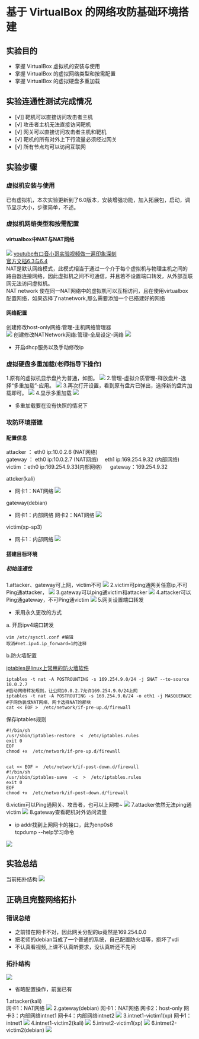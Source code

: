 # 基于 VirtualBox 的网络攻防基础环境搭建

## 实验目的

- 掌握 VirtualBox 虚拟机的安装与使用  
- 掌握 VirtualBox 的虚拟网络类型和按需配置  
- 掌握 VirtualBox 的虚拟硬盘多重加载  

## 实验连通性测试完成情况

- [√]] 靶机可以直接访问攻击者主机  
- [√] 攻击者主机无法直接访问靶机  
- [√] 网关可以直接访问攻击者主机和靶机  
- [√] 靶机的所有对外上下行流量必须经过网关  
- [√] 所有节点均可以访问互联网  

## 实验步骤

### 虚拟机安装与使用

已有虚拟机，本次实验更新到了6.0版本，安装增强功能，加入拓展包，启动，调节显示大小，步骤简单，不述。

### 虚拟机网络类型和按需配置

#### virtualbox中NAT与NAT网络

![](natvsnatnetwork.png)
[youtube有口音小哥实验视频做一遍印象深刻](https://www.youtube.com/watch?v=AAPhUvilDwg?_blank)  
[官方文档6.3与6.4](http://download.virtualbox.org/virtualbox/UserManual.pdf?_blank)  
NAT是默认网络模式，此模式相当于通过一个介于每个虚拟机与物理主机之间的路由器连接网络，因此虚拟机之间不可通信，并且若不设置端口转发，从外部互联网无法访问虚拟机。  
NAT network  使在同一NAT网络中的虚拟机可以互相访问，且在使用virtualbox配置网络，如果选择了natnetwork,那么需要添加一个已搭建好的网络

#### 网络配置

创建修改host-only网络:管理-主机网络管理器  
![](addhostonly.png)
创建修改NATNetwork网络:管理-全局设定-网络
![](addnatnetwork.png)
* 开启dhcp服务以及手动修改ip

### 虚拟硬盘多重加载(老师指导下操作)

1.原有的虚拟机显示盘片为普通，如图。
![](panpianputong.png)
2.管理-虚拟介质管理-释放盘片-选择“多重加载”-应用。
![](duochongshezhi.png)
3.再次打开设置，看到原有盘片已弹出，选择新的盘片加载即可。
![](jiazaipanpian.png)
4.显示多重加载
![](duochongjiazai.png)
* 多重加载要在没有快照的情况下

### 攻防环境搭建

#### 配置信息
attacker ： eth0 ip:10.0.2.6 (NAT网络)  
gateway ： eth0 ip:10.0.2.7 (NAT网络) &#8195;eth1 ip:169.254.9.32 (内部网络)  
victim ：eth0 ip:169.254.9.33(内部网络) &#8195; gateway：169.254.9.32

attcker(kali)
- 网卡1：NAT网络
![](setattacker.png)

gateway(debian)
- 网卡1：内部网络  网卡2：NAT网络
![](setgateway.png)

victim(xp-sp3)
- 网卡1：内部网络
![](setvictim.png)

#### 搭建目标环境

##### 初始连通性

1.attacker、gateway可上网，victim不可
![](firstnet.png)
2.victim可ping通网关任意ip,不可Ping通attacker，
![](firstvictim.png)
3.gateway可以ping通victim和attacker
![](firstgateway.jpg)
4.attacker可以Ping通gateway，不可Ping通victim
![](firstattacker.png)
5.网关设置端口转发

* 采用永久更改的方式

a. 开启ipv4端口转发
    
    vim /etc/sysctl.conf #编辑  
    取消#net.ipv4.ip_forward=1的注释  

b.防火墙配置
       
 [iptables是linux上常用的防火墙软件](https://wangchujiang.com/linux-command/c/iptables.html#%E5%90%AF%E5%8A%A8%E7%BD%91%E7%BB%9C%E8%BD%AC%E5%8F%91%E8%A7%84%E5%88%99?_blank)

    iptables -t nat -A POSTROUNTING -s 169.254.9.0/24 -j SNAT --to-source 10.0.2.7
    #启动网络转发规则，让公网10.0.2.7允许169.254.9.0/24上网  
    iptables -t nat -A POSTROUTING -s 169.254.9.0/24 -o eth1 -j MASQUERADE 
    #子网伪装成NAT网络，网卡选择NAT的那块
    cat << EOF >  /etc/network/if-pre-up.d/firewall

保存iptables规则
   
    #!/bin/sh  
    /usr/sbin/iptables-restore  <  /etc/iptables.rules  
    exit 0  
    EOF  
    chmod +x  /etc/network/if-pre-up.d/firewall


    cat << EOF >  /etc/network/if-post-down.d/firewall
    #!/bin/sh
    /usr/sbin/iptables-save  -c  >  /etc/iptables.rules
    exit 0
    EOF
    chmod +x  /etc/network/if-post-down.d/firewall

6.victim可以Ping通网关、攻击者，也可以上网啦~
![](latervictim.png)
7.attacker依然无法ping通victim
![](laterattacker.png)
8.gateway查看靶机对外访问流量

* ip addr找到上网网卡的接口，此为enp0s8   
  tcpdump --help学习命令

![](checknetdata.png)

## 实验总结

当前拓扑结构
![](structure.jpg)

## 正确且完整网络拓扑

### 错误总结

* 之前错在网卡不对，因此网关分配的ip竟然是169.254.0.0
* 把老师的debian当成了一个普通的系统，自己配置防火墙等，损坏了vdi
* 不认真看视频,上课不认真听要求，没认真听还不先问

### 拓扑结构

![](rightstructure.jpg)

* 省略配置操作，前面已有

1.attacker(kali)   
网卡1：NAT网络
![](rightattacker.jpg)
2.gateway(debian)
网卡1：NAT网络
网卡2：host-only
网卡3：内部网络intnet1
网卡4：内部网络intnet2
![](rightgateway.jpg)
3.intnet1-victim1(xp)
网卡1：intnet1
![](rightvictim1-1.jpg)
4.intnet1-victim2(kali)
![](rightvictim1-2.jpg)
5.intnet2-victim1(xp)
![](rightvictim2-1.jpg)
6.intmet2-victim2(debian)
![](rightvictim2-2.jpg)



